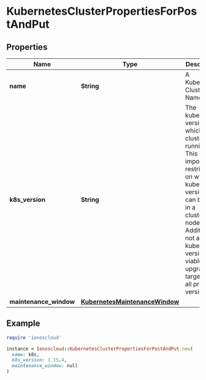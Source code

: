 # KubernetesClusterPropertiesForPostAndPut

## Properties

| Name | Type | Description | Notes |
| ---- | ---- | ----------- | ----- |
| **name** | **String** | A Kubernetes Cluster Name |  |
| **k8s_version** | **String** | The kubernetes version in which a cluster is running. This imposes restrictions on what kubernetes versions can be run in a cluster&#39;s nodepools. Additionally, not all kubernetes versions are viable upgrade targets for all prior versions. | [optional] |
| **maintenance_window** | [**KubernetesMaintenanceWindow**](KubernetesMaintenanceWindow.md) |  | [optional] |

## Example

```ruby
require 'ionoscloud'

instance = Ionoscloud::KubernetesClusterPropertiesForPostAndPut.new(
  name: k8s,
  k8s_version: 1.15.4,
  maintenance_window: null
)
```

